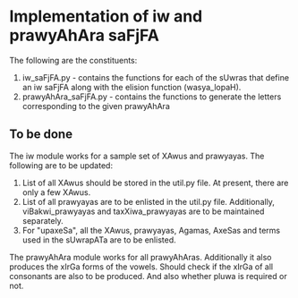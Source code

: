 # Implementation of iw and prawyAhAra saFjFA

The following are the constituents:
1. iw\_saFjFA.py - contains the functions for each of the sUwras that define an iw saFjFA along with the elision function (wasya\_lopaH).
2. prawyAhAra\_saFjFA.py - contains the functions to generate the letters corresponding to the given prawyAhAra

## To be done

The iw module works for a sample set of XAwus and prawyayas. The following are to be updated:
1. List of all XAwus should be stored in the util.py file. At present, there are only a few XAwus.
2. List of all prawyayas are to be enlisted in the util.py file. Additionally, viBakwi\_prawyayas and taxXiwa\_prawyayas are to be maintained separately.
3. For "upaxeSa", all the XAwus, prawyayas, Agamas, AxeSas and terms used in the sUwrapATa are to be enlisted.

The prawyAhAra module works for all prawyAhAras. Additionally it also produces the xIrGa forms of the vowels. Should check if the xIrGa of all consonants are also to be produced. And also whether pluwa is required or not.
